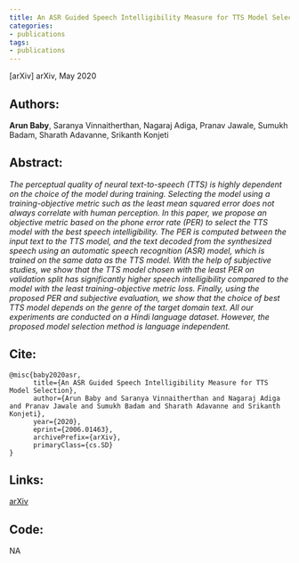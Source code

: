 ```yaml
---
title: An ASR Guided Speech Intelligibility Measure for TTS Model Selection
categories:
- publications
tags:
- publications
---
```

\[arXiv\] arXiv, May 2020 

## Authors: 
**Arun Baby**, Saranya Vinnaitherthan, Nagaraj Adiga, Pranav Jawale, Sumukh Badam, Sharath Adavanne, Srikanth Konjeti

## Abstract: 
<em>The perceptual quality of neural text-to-speech (TTS) is highly dependent on the choice of the model during training. Selecting the model using a training-objective metric such as the least mean squared error does not always correlate with human perception. In this paper, we propose an objective metric based on the phone error rate (PER) to select the TTS model with the best speech intelligibility. The PER is computed between the input text to the TTS model, and the text decoded from the synthesized speech using an automatic speech recognition (ASR) model, which is trained on the same data as the TTS model. With the help of subjective studies, we show that the TTS model chosen with the least PER on validation split has significantly higher speech intelligibility compared to the model with the least training-objective metric loss. Finally, using the proposed PER and subjective evaluation, we show that the choice of best TTS model depends on the genre of the target domain text. All our experiments are conducted on a Hindi language dataset. However, the proposed model selection method is language independent.</em>



## Cite:
```
@misc{baby2020asr,
      title={An ASR Guided Speech Intelligibility Measure for TTS Model Selection}, 
      author={Arun Baby and Saranya Vinnaitherthan and Nagaraj Adiga and Pranav Jawale and Sumukh Badam and Sharath Adavanne and Srikanth Konjeti},
      year={2020},
      eprint={2006.01463},
      archivePrefix={arXiv},
      primaryClass={cs.SD}
}
```

## Links:
[arXiv](https://arxiv.org/abs/2006.01463)

## Code:
NA

